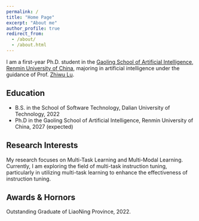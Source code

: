 ```yaml
---
permalink: /
title: "Home Page"
excerpt: "About me"
author_profile: true
redirect_from: 
  - /about/
  - /about.html
---
```


I am a first-year Ph.D. student in the [Gaoling School of Artificial Intelligence](http://ai.ruc.edu.cn/), [Renmin University of China](https://www.ruc.edu.cn/), majoring in artificial intelligence under the guidance of Prof. [Zhiwu Lu](https://gsai.ruc.edu.cn/luzhiwu). 

## Education
- B.S. in the School of Software Technology, Dalian University of Technology, 2022
- Ph.D in the Gaoling School of Artificial Intelligence, Renmin University of China, 2027 (expected)

## Research Interests
My research focuses on Multi-Task Learning and Multi-Modal Learning. Currently, I am exploring the field of multi-task instruction tuning, particularly in utilizing multi-task learning to enhance the effectiveness of instruction tuning.

## Awards & Hornors
Outstanding Graduate of LiaoNing Province, 2022.

